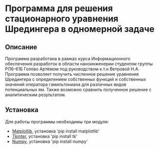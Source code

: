 # Программа для решения стационарного уравнения Шредингера в одномерной задаче
## Описание
Программа разработана в рамках курса Информационного обеспечения разработок в области наноинженерии студентом группы РЛ6-61Б Голово Артёмом под руководством к.т.н Ветровой Н.А.
Программа позволяет получить численное решение уравнения Шредингера с определением собственных функций и собственных значений оператора гамильтониана для различных видов потенциальных ям. Также возможно сравнить полученное решение с аналитическим результатом.
## Установка
Для работы программы необходимы три модуля:
- [Matplotlib](https://github.com/matplotlib/matplotlib), установка 'pip install matplotlib'
- [Tkinter](https://docs.python.org/3/library/tkinter.html), установка 'pip install tk'
- [Numpy](https://github.com/numpy/numpy), установка 'pip install numpy'
